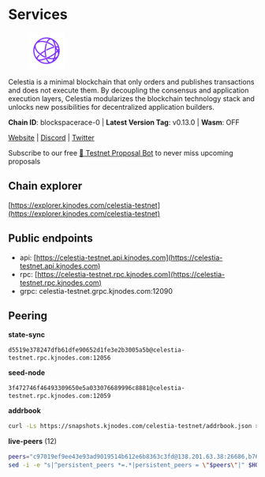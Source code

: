 # Services

<figure><img src="https://raw.githubusercontent.com/kj89/cosmos-images/main/logos/celestia.png" alt=""><figcaption></figcaption></figure>

Celestia is a minimal blockchain that only orders and publishes transactions and  does not execute them. By decoupling the consensus and application execution layers,  Celestia modularizes the blockchain technology stack and unlocks new possibilities  for decentralized application builders.

**Chain ID**: blockspacerace-0 | **Latest Version Tag**: v0.13.0 | **Wasm**: OFF

[Website](https://celestia.org) | [Discord](https://discord.gg/celestiacommunity) | [Twitter](https://twitter.com/CelestiaOrg)



Subscribe to our free [🤖 Testnet Proposal Bot](https://t.me/kjnodes_testnet_proposal_bot) to never miss upcoming proposals


## Chain explorer
[https://explorer.kjnodes.com/celestia-testnet](https://explorer.kjnodes.com/celestia-testnet)

## Public endpoints

* api: [https://celestia-testnet.api.kjnodes.com](https://celestia-testnet.api.kjnodes.com)
* rpc: [https://celestia-testnet.rpc.kjnodes.com](https://celestia-testnet.rpc.kjnodes.com)
* grpc: celestia-testnet.grpc.kjnodes.com:12090

## Peering

**state-sync**

```text
d5519e378247dfb61dfe90652d1fe3e2b3005a5b@celestia-testnet.rpc.kjnodes.com:12056
```

**seed-node**

```text
3f472746f46493309650e5a033076689996c8881@celestia-testnet.rpc.kjnodes.com:12059
```

**addrbook**
```bash
curl -Ls https://snapshots.kjnodes.com/celestia-testnet/addrbook.json > $HOME/.celestia-app/config/addrbook.json
```

**live-peers** (12)
```bash
peers="c97019ef9ee43e93ad9019514b612e6b8363c3fd@138.201.63.38:26686,b766d36a1e3bcefc5e5befddfad7b4589ba28a21@162.55.242.83:26656,f7916ed6f294f94740b98b5a7f21d368589fee56@202.61.194.254:60956,f6070ab2af725d4f62bb81dbd30dc2047bc66d04@65.108.193.249:2270,8f14ec71e1d712c912c27485a169c2519628cfb6@185.225.232.196:21656,bd958914e4baac42f1c28fbae24e920bb0072535@65.109.71.210:26656,6c73374cb78a543e2dd3eb218c29386392da2cf5@35.210.99.77:26656,0196b56324c6fd3dd31110d3cb06dc169a1e1310@194.62.97.31:26656,7d6d1d1c3498687d4705fe4c7216623797835fae@74.118.136.164:26656,d5519e378247dfb61dfe90652d1fe3e2b3005a5b@65.109.68.190:12056,5fa6853eb52bc3a5ff1fe56b988515d16644819a@65.21.232.33:2000,1f11577400a5caadedc01261e0f4902983445fb1@46.4.53.94:26656"
sed -i -e "s|^persistent_peers *=.*|persistent_peers = \"$peers\"|" $HOME/.celestia-app/config/config.toml
```
